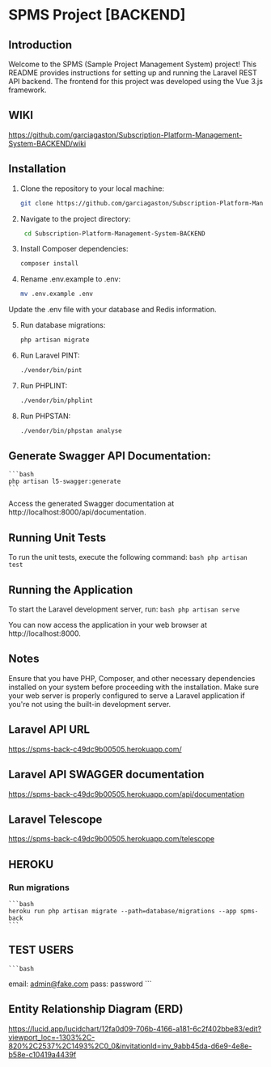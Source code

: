 # SPMS Project [BACKEND]

## Introduction
Welcome to the SPMS (Sample Project Management System) project! This README provides instructions for setting up and running the Laravel REST API backend. The frontend for this project was developed using the Vue 3.js framework.

## WIKI
https://github.com/garciagaston/Subscription-Platform-Management-System-BACKEND/wiki

## Installation

1. Clone the repository to your local machine:
   ```bash
   git clone https://github.com/garciagaston/Subscription-Platform-Management-System-BACKEND.git
2. Navigate to the project directory:
   ```bash
    cd Subscription-Platform-Management-System-BACKEND
3. Install Composer dependencies:
    ```bash
    composer install
4. Rename .env.example to .env:
    ```bash
    mv .env.example .env
Update the .env file with your database and Redis information.

5. Run database migrations:
    ```bash
    php artisan migrate
6. Run Laravel PINT:
    ```bash
    ./vendor/bin/pint
7. Run PHPLINT:
    ```bash
    ./vendor/bin/phplint
8. Run PHPSTAN:
    ```bash
    ./vendor/bin/phpstan analyse

## Generate Swagger API Documentation:
    ```bash
    php artisan l5-swagger:generate
    ```
Access the generated Swagger documentation at http://localhost:8000/api/documentation.

## Running Unit Tests
To run the unit tests, execute the following command:
    ```bash
    php artisan test
    ```

## Running the Application
To start the Laravel development server, run:
    ```bash
    php artisan serve
    ```

You can now access the application in your web browser at http://localhost:8000.

## Notes
Ensure that you have PHP, Composer, and other necessary dependencies installed on your system before proceeding with the installation.
Make sure your web server is properly configured to serve a Laravel application if you're not using the built-in development server.


## Laravel API URL
https://spms-back-c49dc9b00505.herokuapp.com/

## Laravel API SWAGGER documentation
https://spms-back-c49dc9b00505.herokuapp.com/api/documentation

## Laravel Telescope
https://spms-back-c49dc9b00505.herokuapp.com/telescope


## HEROKU

### Run migrations
    ```bash
    heroku run php artisan migrate --path=database/migrations --app spms-back
    ```

## TEST USERS
    ```bash
email: admin@fake.com
pass: password
    ```

## Entity Relationship Diagram (ERD)
https://lucid.app/lucidchart/12fa0d09-706b-4166-a181-6c2f402bbe83/edit?viewport_loc=-1303%2C-820%2C2537%2C1493%2C0_0&invitationId=inv_9abb45da-d6e9-4e8e-b58e-c10419a4439f
